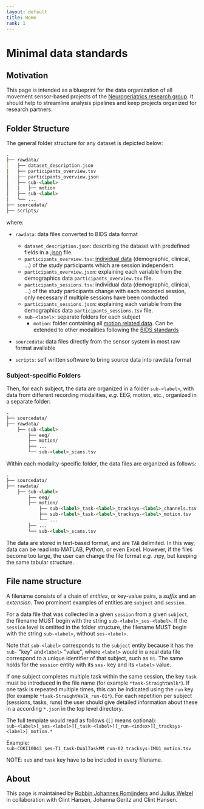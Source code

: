 ```yaml
---
layout: default
title: Home
rank: 1
---
```


# Minimal data standards
## Motivation
This page is intended as a blueprint for the data organization of all movement sensor-based projects of the [Neurogeriatrics research group](https://neurogeriatrics-kiel.com/de/). It should help to streamline analysis pipelines and keep projects organized for research partners.

## Folder Structure
The general folder structure for any dataset is depicted below:

```markdown
.
├── rawdata/
|   ├── dataset_description.json
│   ├── participants_overview.tsv
│   ├── participants_overview.json
│   ├── sub-<label>
│   |   ├── motion
│   ├── sub-<label>
│   └── ...
├── sourcedata/
├── scripts/
```
where:

- `rawdata`: data files converted to BIDS data format

  - `dataset_description.json`: describing the dataset with predefined fields in a [.json](https://neurogeriatricskiel.github.io/data/dataset_description.html) file.
  - `participants_overview.tsv`: [individual data](https://neurogeriatricskiel.github.io/data/participants.html) (demographic, clinical, ...) of the study participants which are session independent.
  - `participants_overview.json`: explaining each variable from the demographics data `participants_overview.tsv` file.
  - `participants_sessions.tsv`: individual data (demographic, clinical, ...) of the study participants change with each recorded session, only necessary if multiple sessions have been conducted
  - `participants_sessions.json`: explaining each variable from the demographics data `participants_sessions.tsv` file.
  - `sub-<label>`: separate folders for each subject
    - `motion`: folder containing all [motion related data](https://neurogeriatricskiel.github.io/data/motion.html). Can be extended to other modalities following the [BIDS standards](https://bids-specification.readthedocs.io/en/stable/)

- `sourcedata`: data files directly from the sensor system in most raw format avaliable
- `scripts`: self written software to bring source data into rawdata format

### Subject-specific Folders
Then, for each subject, the data are organized in a folder `sub-<label>`, with data from different recording modalities, *e.g.* EEG, motion, etc., organized in a separate folder:
```markdown
.
├── sourcedata/
├── rawdata/
    ├── sub-<label>
        ├── eeg/
        ├── motion/
        ├── ...
        └── sub-<label>_scans.tsv
```
Within each modality-specific folder, the data files are organized as follows:
```markdown
.
├── sourcedata/
├── rawdata/
    ├── sub-<label>
        ├── eeg/
        ├── motion/
            ├── sub-<label>_task-<label>_tracksys-<label>_channels.tsv
            ├── sub-<label>_task-<label>_tracksys-<label>_motion.tsv
            └── ...
        ├── ...
        └── sub-<label>_scans.tsv
```
The data are stored in text-based format, and are `TAB` delimited. In this way, data can be read into MATLAB, Python, or even Excel. However, if the files become too large, the user can change the file format *e.g.* .npy, but keeping the same tabular structure.

## File name structure
A filename consists of a chain of *entities*, or key-value pairs, a *suffix* and an
*extension*.
Two prominent examples of entities are `subject` and `session`.

For a data file that was collected in a given `session` from a given
`subject`, the filename MUST begin with the string `sub-<label>_ses-<label>`.
If the `session` level is omitted in the folder structure, the filename MUST begin
with the string `sub-<label>`, without `ses-<label>`.

Note that `sub-<label>` corresponds to the `subject` entity because it has
the `sub-` "key" and`<label>` "value", where `<label>` would in a real data file
correspond to a unique identifier of that subject, such as `01`.
The same holds for the `session` entity with its `ses-` key and its `<label>`
value.

If one subject completes multiple task within the same session, the key `task` must be introduced in the file name (for example `*task-StraightWalk*`). If one task is repeated multiple times, this can be indicated using the `run` key (for example `*task-StraightWalk_run-01*`). For each repetition per subject (sessions, tasks, runs) the user should give detailed information about these in a according `*.json` in the top level directory.

The full template would read as follows (`[]` means optional): <br>
`sub-<label>[_ses-<label>][_task-<label>][_run-<index>][_tracksys-<label>]_motion.*`

Example:<br>
`sub-COKI10043_ses-T1_task-DualTaskMM_run-02_tracksys-IMU1_motion.tsv`

NOTE: `sub` and `task` key have to be included in every filename.

## About
This page is maintained by [Robbin Johannes Romijnders](mailto:r.romijnders@neurologie.uni-kiel.de) and [Julius Welzel](mailto:j.welzel@neurologie.uni-kiel.de) in collaboration with Clint Hansen, Johanna Geritz and Clint Hansen.
